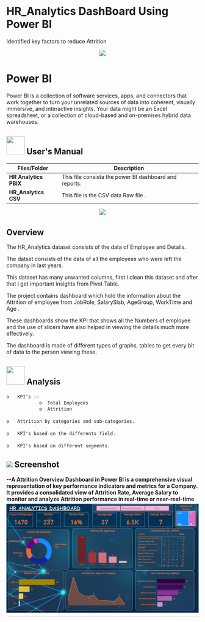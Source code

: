 # HR_Analytics DashBoard Using Power BI
Identified key factors to reduce Attrition
<p align="center"><img src="https://cdn.dribbble.com/users/22679/screenshots/2020456/untitled-3e.gif" width="600" ></p>

# Power BI
Power BI is a collection of software services, apps, and connectors that work together to turn your unrelated sources of data into coherent,
visually immersive, and interactive insights. Your data might be an Excel spreadsheet, 
or a collection of cloud-based and on-premises hybrid data warehouses.

##  <img src="https://user-images.githubusercontent.com/106439762/181935629-b3c47bd3-77fb-4431-a11c-ff8ba0942b63.gif" width="48" height="48"> **User's Manual**
| Files/Folder| Description |
| ------------- | ------------- |
| **HR Analytics PBIX**  | This file consista the power BI  dashboard and reports.  |
| **HR_Analytics CSV**  | This file is the CSV data Raw file .  |

<p align="center"><img src="https://i0.wp.com/sqlitybi.com/wp-content/uploads/2019/11/use-case-example2.gif?resize=937%2C759&ssl=1" width="600" ></p>

## Overview

The HR_Analytics dataset consists of the data of Employee and Details.

The datset consists of the data of all the employees who were left the company in last years.

This dataset has many unwanted columns, first i clean this dataset and after that i get important insights from Pivot Table.

The project contains dashboard which hold the information about the Attrition of employee from JobRole, SalarySlab, AgeGroup, WorkTime and Age .

These dashboards show the KPI that shows all the Numbers of employee and the use of slicers have also helped in viewing the details much more effectively.

The dashboard is made of different types of graphs, tables to get every bit of data to the person viewing these.

##  <img src=https://user-images.githubusercontent.com/106439762/178428775-03d67679-9aa4-4b08-91e9-6eb6ed8faf66.gif  width="48" height="48"> **Analysis**

    o	KPI’s :-
                o  Total Employees
                o  Attrition
                
    o	Attrition by categories and sub-categories.
    
    o	KPI's based on the differents field.
    
    o	KPI's based on different segments.

## <img src="https://img.icons8.com/dusk/48/000000/ios-screenshot.png"/> Screenshot

**--A Attrition Overview Dashboard in Power BI is a comprehensive visual representation of key performance indicators and metrics for a Company. It provides a consolidated view of Attrition Rate, Average Salary to monitor and analyze Attrition performance in real-time or near-real-time** 
    ![image](https://github.com/goldenbkj1/HR-Analytics/blob/4c327b661c0deb3289a2bc0d84f506c07a37bf48/Screenshot%20(2).png)
